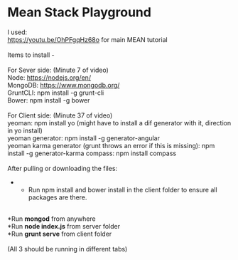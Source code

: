 # Mean Stack Playground

I used: <br/>
https://youtu.be/OhPFgqHz68o for main MEAN tutorial<br/>
<br/>
Items to install - <br/>
<br/>
For Sever side: (Minute 7 of video)<br/>
Node: https://nodejs.org/en/<br/>
MongoDB: https://www.mongodb.org/<br/>
GruntCLI: npm install -g grunt-cli<br/>
Bower: npm install -g bower<br/>
<br/>
For Client side: (Minute 37 of video)<br/>
yeoman: npm install yo (might have to install a dif generator with it, direction in yo install)<br/>
yeoman generator: npm install -g generator-angular<br/>
yeoman karma generator (grunt throws an error if this is missing): npm install -g generator-karma
compass: npm install compass<br/>
<br/>
After pulling or downloading the files:<br/>
* - Run npm install and bower install in the client folder to ensure all packages are there.<br/>
<br/>
*Run    <strong>mongod</strong>           from anywhere<br/>
*Run    <strong>node index.js</strong>    from server folder<br/>
*Run    <strong>grunt serve</strong>      from client folder<br/>
<br/>
(All 3 should be running in different tabs)
